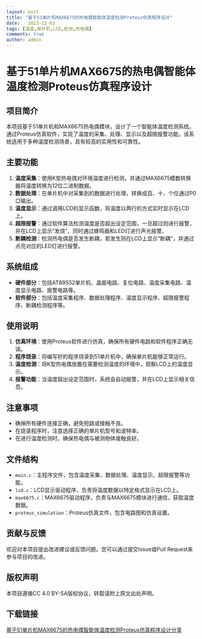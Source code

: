 ```yaml
---
layout: post
title: "基于51单片机MAX6675的热电偶智能体温度检测Proteus仿真程序设计"
date:   2023-12-03
tags: [温度,单片机,LCD,检测,热电偶]
comments: true
author: admin
---
```

# 基于51单片机MAX6675的热电偶智能体温度检测Proteus仿真程序设计

## 项目简介
本项目基于51单片机和MAX6675热电偶模块，设计了一个智能体温度检测系统。通过Proteus仿真软件，实现了温度的采集、处理、显示以及超限报警功能。该系统适用于多种温度检测场景，具有较高的实用性和可靠性。

## 主要功能
1. **温度采集**：使用K型热电偶对环境温度进行检测，并通过MAX6675模数转换器将温度转换为12位二进制数据。
2. **数据处理**：在单片机中对采集到的数据进行处理，转换成百、十、个位通过P0口输出。
3. **温度显示**：通过调用LCD的显示函数，将温度以两行的方式实时显示在LCD上。
4. **超限报警**：通过软件算法检测温度是否超出设定范围，一旦超过则进行报警，并在LCD上显示“发烧”，同时通过蜂鸣器和LED灯进行声光报警。
5. **断耦检测**：检测热电偶是否发生断耦，若发生则在LCD上显示“断耦”，并通过点亮对应的LED灯进行报警。

## 系统组成
- **硬件部分**：包括AT89S52单片机、晶振电路、复位电路、温度采集电路、温度显示电路、报警电路等。
- **软件部分**：包括温度采集程序、数据处理程序、温度显示程序、超限报警程序、断耦检测程序等。

## 使用说明
1. **仿真环境**：使用Proteus软件进行仿真，确保所有硬件电路和软件程序正确无误。
2. **程序烧录**：将编写好的程序烧录到51单片机中，确保单片机能够正常运行。
3. **温度检测**：将K型热电偶放置在需要检测温度的环境中，观察LCD上的温度显示。
4. **报警功能**：当温度超出设定范围时，系统会自动报警，并在LCD上显示相关信息。

## 注意事项
- 确保所有硬件连接正确，避免短路或接触不良。
- 在烧录程序时，注意选择正确的单片机型号和波特率。
- 在进行温度检测时，确保热电偶与被测物体接触良好。

## 文件结构
- `main.c`：主程序文件，包含温度采集、数据处理、温度显示、超限报警等功能。
- `lcd.c`：LCD显示驱动程序，负责将温度数据以特定格式显示在LCD上。
- `max6675.c`：MAX6675驱动程序，负责与MAX6675模块进行通信，获取温度数据。
- `proteus_simulation`：Proteus仿真文件，包含电路图和仿真设置。

## 贡献与反馈
欢迎对本项目提出改进建议或反馈问题。您可以通过提交Issue或Pull Request来参与项目的改进。

## 版权声明
本项目遵循CC 4.0 BY-SA版权协议，转载请附上原文出处声明。

## 下载链接

[基于51单片机MAX6675的热电偶智能体温度检测Proteus仿真程序设计分享](https://pan.quark.cn/s/139eb4466490)